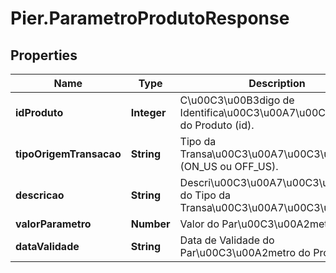 # Pier.ParametroProdutoResponse

## Properties
Name | Type | Description | Notes
------------ | ------------- | ------------- | -------------
**idProduto** | **Integer** | C\u00C3\u00B3digo de Identifica\u00C3\u00A7\u00C3\u00A3o do Produto (id). | 
**tipoOrigemTransacao** | **String** | Tipo da Transa\u00C3\u00A7\u00C3\u00A3o (ON_US ou OFF_US). | 
**descricao** | **String** | Descri\u00C3\u00A7\u00C3\u00A3o do Tipo da Transa\u00C3\u00A7\u00C3\u00A3o. | 
**valorParametro** | **Number** | Valor do Par\u00C3\u00A2metro. | 
**dataValidade** | **String** | Data de Validade do Par\u00C3\u00A2metro do Produto. | 


